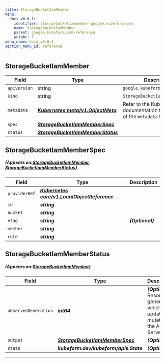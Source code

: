```yaml
---
title: StorageBucketIamMember
menu:
  docs_v0.0.1:
    identifier: storagebucketiammember-google.kubeform.com
    name: StorageBucketIamMember
    parent: google.kubeform.com-reference
    weight: 1
menu_name: docs_v0.0.1
section_menu_id: reference
---
```


## StorageBucketIamMember
| Field | Type | Description |
| ------ | ----- | ----------- |
| `apiVersion` | string | `google.kubeform.com/v1alpha1` |
|    `kind` | string | `StorageBucketIamMember` |
| `metadata` | ***[Kubernetes meta/v1.ObjectMeta](https://kubernetes.io/docs/reference/generated/kubernetes-api/v1.13/#objectmeta-v1-meta)***|Refer to the Kubernetes API documentation for the fields of the `metadata` field.|
| `spec` | ***[StorageBucketIamMemberSpec](#StorageBucketIamMemberSpec)***||
| `status` | ***[StorageBucketIamMemberStatus](#StorageBucketIamMemberStatus)***||
## StorageBucketIamMemberSpec
##### (Appears on:[StorageBucketIamMember](#StorageBucketIamMember), [StorageBucketIamMemberStatus](#StorageBucketIamMemberStatus))
| Field | Type | Description |
| ------ | ----- | ----------- |
| `providerRef` | ***[Kubernetes core/v1.LocalObjectReference](https://kubernetes.io/docs/reference/generated/kubernetes-api/v1.13/#localobjectreference-v1-core)***||
| `id` | ***string***||
| `bucket` | ***string***||
| `etag` | ***string***| ***(Optional)*** |
| `member` | ***string***||
| `role` | ***string***||
## StorageBucketIamMemberStatus
##### (Appears on:[StorageBucketIamMember](#StorageBucketIamMember))
| Field | Type | Description |
| ------ | ----- | ----------- |
| `observedGeneration` | ***int64***| ***(Optional)*** Resource generation, which is updated on mutation by the API Server.|
| `output` | ***[StorageBucketIamMemberSpec](#StorageBucketIamMemberSpec)***| ***(Optional)*** |
| `state` | ***kubeform.dev/kubeform/apis.State***| ***(Optional)*** |
---

